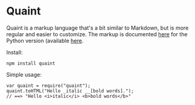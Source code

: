 
Quaint
======

Quaint is a markup language that's a bit similar to Markdown, but is
more regular and easier to customize. The markup is documented
[here](http://breuleux.net/quaint) for the Python version (available
[here](https://github.com/breuleux/quaint).

Install:

    npm install quaint

Simple usage:

    var quaint = require("quaint");
    quaint.toHTML("Hello _italic __[bold words].");
    // ==> "Hello <i>italic</i> <b>bold words</b>"

